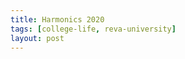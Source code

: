 ```yaml
---
title: Harmonics 2020
tags: [college-life, reva-university]
layout: post
---
```


<img src="https://nilange.files.wordpress.com/2022/01/pratiknilange_19.png?w=512" class="img-thumbnail" alt=""/>

<img src="https://nilange.files.wordpress.com/2022/01/pratiknilange_20.jpeg?w=542" class="img-thumbnail" alt=""/>
